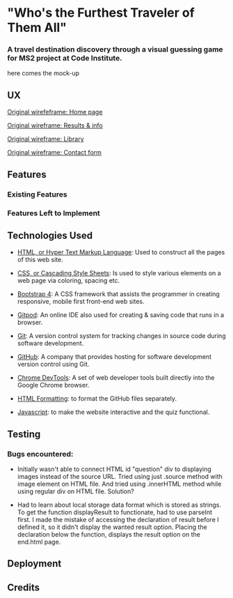 # "Who's the Furthest Traveler of Them All"
### A travel destination discovery through a visual guessing game for MS2 project at Code Institute.

here comes the mock-up


## UX

[Original wirefeframe: Home page](https://raw.githubusercontent.com/Kadrilaanes/Who-s-the-furthest-traveler-of-them-all-/master/assets/images/wireframes/1.jpg)

[Original wireframe: Results & info](https://raw.githubusercontent.com/Kadrilaanes/Who-s-the-furthest-traveler-of-them-all-/master/assets/images/wireframes/2.jpg)

[Original wireframe: Library](https://raw.githubusercontent.com/Kadrilaanes/Who-s-the-furthest-traveler-of-them-all-/master/assets/images/wireframes/3.jpg)

[Original wireframe: Contact form](https://raw.githubusercontent.com/Kadrilaanes/Who-s-the-furthest-traveler-of-them-all-/master/assets/images/wireframes/4.jpg)

## Features

### Existing Features

### Features Left to Implement

## Technologies Used

* [HTML, or Hyper Text Markup Language](https://developer.mozilla.org/en-US/docs/Web/HTML): Used to construct all the pages of this web site.

* [CSS, or Cascading Style Sheets](https://www.w3.org/Style/CSS/Overview.en.html): Is used to style various elements on a web page via coloring, spacing etc.

* [Bootstrap 4](https://getbootstrap.com/): A CSS framework that assists the programmer in creating responsive, mobile first front-end web sites.

* [Gitpod](https://www.gitpod.io/): An online IDE also used for creating & saving code that runs in a browser.

* [Git](https://git-scm.com/): A version control system for tracking changes in source code during software development.

* [GitHub](https://github.com): A company that provides hosting for software development version control using Git.

* [Chrome DevTools](https://developers.google.com/web/tools/chrome-devtools): A set of web developer tools built directly into the Google Chrome browser.

* [HTML Formatting](https://www.freeformatter.com/html-formatter.html): to format the GitHub files separately.

* [Javascript](https://www.javascript.com/): to make the website interactive and the quiz functional.

## Testing

### Bugs encountered: 

* Initially wasn't able to connect HTML id "question" div to displaying images instead of the source URL. Tried using just .source method with image element on HTML file. And tried using .innerHTML method while using regular div on HTML file. Solution?

* Had to learn about local storage data format which is stored as strings. To get the function displayResult to functionate, had to use parseInt first. I made the mistake of accessing the declaration of result before I defined it, so it didn't display the wanted result option. Placing the declaration below the function, displays the result option on the end.html page. 

## Deployment

## Credits
